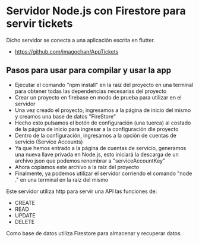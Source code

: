 # Servidor Node.js con Firestore para servir tickets

Dicho servidor se conecta a una aplicación escrita en flutter.
- https://github.com/imagochan/AppTickets

## Pasos para usar para compilar y usar la app
 - Ejecutar el comando "npm install" en la raiz del proyecto en una terminal para obtener todas las dependencias necesarias del proyecto
 - Crear un proyecto en firebase en modo de prueba para utilizar en el servidor
 - Una vez creado el proyecto, ingresamos a la página de inicio del mismo y creamos una base de datos "FireStore"
 - Hecho esto pulsamos el botón de configuración (una tuerca) al costado de la página de inicio para ingresar a la configuración dle proyecto
 - Dentro de la configuración, ingresamos a la opción de cuentas de servicio (Service Accounts)
 - Ya que hemos entrado a la página de cuentas de servicio, generamos una nueva llave privada en Node.js, esto iniciará la descarga de un archivo json que podemos renombrar a "serviceAccountKey"
 - Ahora copiamos este archivo a la raíz del proyecto
 - Finalmente, ya podemos utilizar el servidor corriendo el comando "node ." en una terminal en la raíz del mismo

Este servidor utiliza http para servir una API las funciones de:
- CREATE
- READ
- UPDATE
- DELETE

Como base de datos utiliza Firestore para almacenar y recuperar datos.



